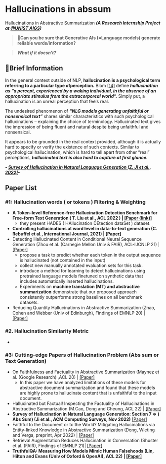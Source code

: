 # Hallucinations in abssum
Hallucinations in Abstractive Summarization ***(A Research Internship Project at [@UNIST AIGS](https://sites.google.com/view/language-intelligence-lab))***


> **🤔Can you be sure that Generative AIs (=Language models) generate reliable words/information?**

> ***What if it doesn't?***



## 📝Brief Information



In the general context outside of NLP, **hallucination is a psychological term referring to a particular type ofperception.** Blom [[14]](https://link.springer.com/book/10.1007/978-1-4419-1223-7) define ***hallucination as “a percept, experienced by a waking individual, in the absence of an appropriate stimulus from the extracorporeal world”.*** Simply put, a hallucination is an unreal perception that feels real.

The undesired phenomenon of *****“NLG models generating unfaithful or nonsensical text”***** shares similar characteristics with such psychological hallucinations – explaining the choice of terminology. Hallucinated text gives the impression of being fluent and natural despite being unfaithful and nonsensical.

It appears to be grounded in the real context provided, although it is actually hard to specify or verify the existence of such contexts. Similar to psychological hallucination, which is hard to tell apart from other “real” perceptions, ***hallucinated text is also hard to capture at first glance.***

***- [Survey of Hallucination in Natural Language Generation (Z. Ji et al., 2022)](https://arxiv.org/pdf/2202.03629.pdf)-***


## Paper List


### #1: Hallucination words ( or tokens ) Filtering & Weighting
- **A Token-level Reference-free Hallucination Detection Benchmark for Free-form Text Generation ( T. Liu et al., ACL 2022 ) | [[Paper (link)]](https://arxiv.org/abs/2104.08704)**
   - they present HADES ( HAllucination DEtection dataSet ) dataset.
- **Controlling hallucinations at word level in data-to-text generation (C. Rebuffel et al., International Journal, 2021) | [[Paper]](https://link.springer.com/article/10.1007/s10618-021-00801-4)**
- Detecting Hallucinated Content in Conditional Neural Sequence Generation (Zhou et al. (Carnegie Mellon Univ & FAIR), ACL-IJCNLP 21) | [[Paper]](https://aclanthology.org/2021.findings-acl.120.pdf)
   -  propose a task to predict whether each token in the output sequence is hallucinated (not contained in the input) 
   -  collect new manually annotated evaluation sets for this task.
   -  introduce a method for learning to detect hallucinations using pretrained language models finetuned on synthetic data that includes automatically inserted hallucinations.
   -  Experiments on **machine translation (MT) and abstractive summarization** demonstrate that our proposed approach consistently outperforms strong baselines on all benchmark datasets.
- Reducing Quantity Hallucinations in Abstractive Summarization (Zhao, Cohen and Webber (Univ of Edinburgh), Findings of EMNLP 20) | [[Paper]](https://arxiv.org/abs/2009.13312)

### #2. Hallucination Similarity Metric
- 

### #3: Cutting-edge Papers of Hallucination Problem (Abs sum or Text Generation)
- On Faithfulness and Factuality in Abstractive Summarization (Maynez et al. (Google Research) ,ACL 20) | [[Paper]](https://aclanthology.org/2020.acl-main.173/)
   - In this paper we have analyzed limitations of these models for abstractive document summarization and found that these models are highly prone to hallucinate content that is unfaithful to the input document.
- Hallucinated but Factual! Inspecting the Factuality of Hallucinations in
    Abstractive Summarization (M.Cao, Dong and Cheung, ACL 22) | [[Paper]](https://aclanthology.org/2022.acl-long.236/)
- **Survey of Hallucination in Natural Language Generation: Section 7 ⇒ ( Abs Sum) (Ji et al., ACM Computing Surveys, Nov 2022)** [[Paper]](https://dl.acm.org/doi/abs/10.1145/3571730)
- Faithful to the Document or to the World? Mitigating Hallucinations via
    Entity-linked Knowledge in Abstractive Summarization (Dong, Wieting and Verga, preprint, Apr 2022) | [[Paper]](https://arxiv.org/abs/2204.13761)
- Retrieval Augmentation Reduces Hallucination in Conversation (Shuster et al. (FAIR), Findings of EMNLP 21)| [[Paper]](https://arxiv.org/abs/2104.07567)
- **TruthfulQA: Measuring How Models Mimic Human Falsehoods (Lin, Hilton and Evans (Univ of Oxford & OpenAI), ACL 22) | [[Paper]](https://arxiv.org/abs/2109.07958)**
